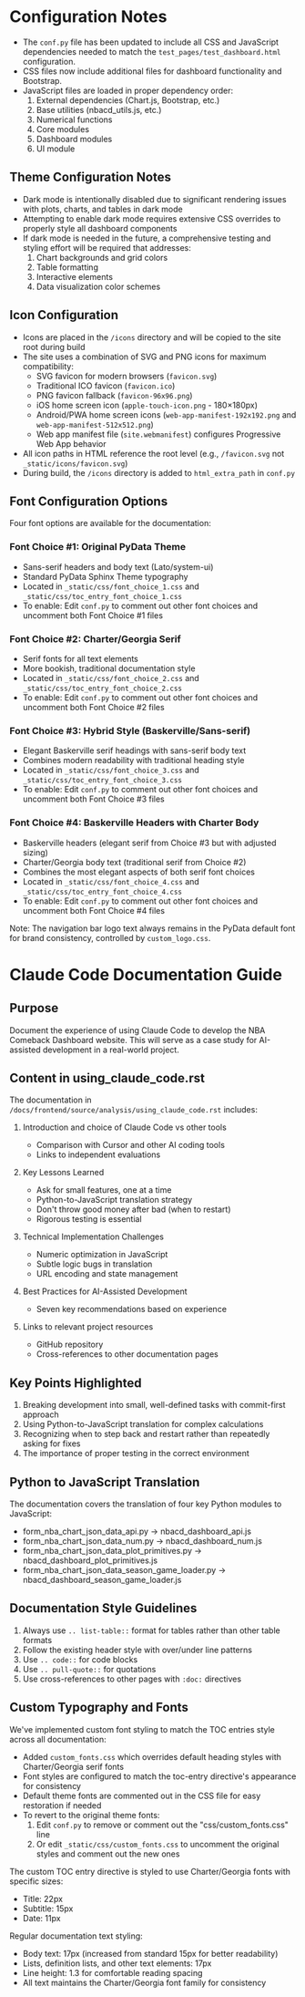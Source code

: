 # Configuration Notes

- The `conf.py` file has been updated to include all CSS and JavaScript dependencies needed to match the `test_pages/test_dashboard.html` configuration.
- CSS files now include additional files for dashboard functionality and Bootstrap.
- JavaScript files are loaded in proper dependency order:
  1. External dependencies (Chart.js, Bootstrap, etc.)
  2. Base utilities (nbacd_utils.js, etc.)
  3. Numerical functions
  4. Core modules
  5. Dashboard modules
  6. UI module

## Theme Configuration Notes

- Dark mode is intentionally disabled due to significant rendering issues with plots, charts, and tables in dark mode
- Attempting to enable dark mode requires extensive CSS overrides to properly style all dashboard components
- If dark mode is needed in the future, a comprehensive testing and styling effort will be required that addresses:
  1. Chart backgrounds and grid colors
  2. Table formatting
  3. Interactive elements
  4. Data visualization color schemes

## Icon Configuration

- Icons are placed in the `/icons` directory and will be copied to the site root during build
- The site uses a combination of SVG and PNG icons for maximum compatibility:
  - SVG favicon for modern browsers (`favicon.svg`)
  - Traditional ICO favicon (`favicon.ico`)
  - PNG favicon fallback (`favicon-96x96.png`)
  - iOS home screen icon (`apple-touch-icon.png` - 180×180px)
  - Android/PWA home screen icons (`web-app-manifest-192x192.png` and `web-app-manifest-512x512.png`)
  - Web app manifest file (`site.webmanifest`) configures Progressive Web App behavior
- All icon paths in HTML reference the root level (e.g., `/favicon.svg` not `_static/icons/favicon.svg`)
- During build, the `/icons` directory is added to `html_extra_path` in `conf.py`

## Font Configuration Options

Four font options are available for the documentation:

### Font Choice #1: Original PyData Theme
- Sans-serif headers and body text (Lato/system-ui)
- Standard PyData Sphinx Theme typography
- Located in `_static/css/font_choice_1.css` and `_static/css/toc_entry_font_choice_1.css`
- To enable: Edit `conf.py` to comment out other font choices and uncomment both Font Choice #1 files

### Font Choice #2: Charter/Georgia Serif 
- Serif fonts for all text elements
- More bookish, traditional documentation style
- Located in `_static/css/font_choice_2.css` and `_static/css/toc_entry_font_choice_2.css`
- To enable: Edit `conf.py` to comment out other font choices and uncomment both Font Choice #2 files

### Font Choice #3: Hybrid Style (Baskerville/Sans-serif)
- Elegant Baskerville serif headings with sans-serif body text
- Combines modern readability with traditional heading style
- Located in `_static/css/font_choice_3.css` and `_static/css/toc_entry_font_choice_3.css`
- To enable: Edit `conf.py` to comment out other font choices and uncomment both Font Choice #3 files

### Font Choice #4: Baskerville Headers with Charter Body
- Baskerville headers (elegant serif from Choice #3 but with adjusted sizing)
- Charter/Georgia body text (traditional serif from Choice #2)
- Combines the most elegant aspects of both serif font choices
- Located in `_static/css/font_choice_4.css` and `_static/css/toc_entry_font_choice_4.css`
- To enable: Edit `conf.py` to comment out other font choices and uncomment both Font Choice #4 files

Note: The navigation bar logo text always remains in the PyData default font for brand consistency, controlled by `custom_logo.css`.

# Claude Code Documentation Guide

## Purpose
Document the experience of using Claude Code to develop the NBA Comeback Dashboard website. This will serve as a case study for AI-assisted development in a real-world project.

## Content in using_claude_code.rst
The documentation in `/docs/frontend/source/analysis/using_claude_code.rst` includes:

1. Introduction and choice of Claude Code vs other tools
   - Comparison with Cursor and other AI coding tools
   - Links to independent evaluations

2. Key Lessons Learned
   - Ask for small features, one at a time
   - Python-to-JavaScript translation strategy
   - Don't throw good money after bad (when to restart)
   - Rigorous testing is essential

3. Technical Implementation Challenges
   - Numeric optimization in JavaScript
   - Subtle logic bugs in translation
   - URL encoding and state management

4. Best Practices for AI-Assisted Development
   - Seven key recommendations based on experience

5. Links to relevant project resources
   - GitHub repository
   - Cross-references to other documentation pages

## Key Points Highlighted
1. Breaking development into small, well-defined tasks with commit-first approach
2. Using Python-to-JavaScript translation for complex calculations
3. Recognizing when to step back and restart rather than repeatedly asking for fixes
4. The importance of proper testing in the correct environment

## Python to JavaScript Translation
The documentation covers the translation of four key Python modules to JavaScript:
- form_nba_chart_json_data_api.py → nbacd_dashboard_api.js
- form_nba_chart_json_data_num.py → nbacd_dashboard_num.js
- form_nba_chart_json_data_plot_primitives.py → nbacd_dashboard_plot_primitives.js
- form_nba_chart_json_data_season_game_loader.py → nbacd_dashboard_season_game_loader.js

## Documentation Style Guidelines
1. Always use `.. list-table::` format for tables rather than other table formats
2. Follow the existing header style with over/under line patterns
3. Use `.. code::` for code blocks
4. Use `.. pull-quote::` for quotations
5. Use cross-references to other pages with `:doc:` directives

## Custom Typography and Fonts
We've implemented custom font styling to match the TOC entries style across all documentation:

- Added `custom_fonts.css` which overrides default heading styles with Charter/Georgia serif fonts
- Font styles are configured to match the toc-entry directive's appearance for consistency
- Default theme fonts are commented out in the CSS file for easy restoration if needed
- To revert to the original theme fonts:
  1. Edit `conf.py` to remove or comment out the "css/custom_fonts.css" line
  2. Or edit `_static/css/custom_fonts.css` to uncomment the original styles and comment out the new ones

The custom TOC entry directive is styled to use Charter/Georgia fonts with specific sizes:
- Title: 22px
- Subtitle: 15px
- Date: 11px

Regular documentation text styling:
- Body text: 17px (increased from standard 15px for better readability)
- Lists, definition lists, and other text elements: 17px
- Line height: 1.3 for comfortable reading spacing
- All text maintains the Charter/Georgia font family for consistency